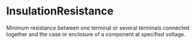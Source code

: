InsulationResistance
====================

Minimum resistance between one terminal or several terminals connected together and the case or enclosure of a component at specified voltage.
